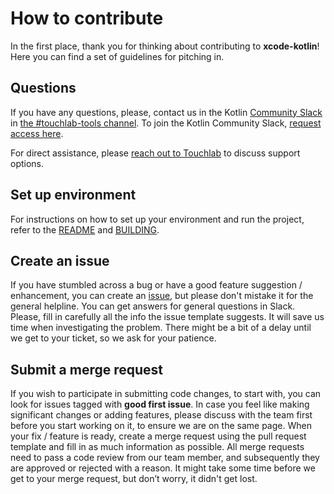 # How to contribute

In the first place, thank you for thinking about contributing to **xcode-kotlin**!
Here you can find a set of guidelines for pitching in.

## Questions

If you have any questions, please, contact us in the Kotlin [Community Slack](https://kotlinlang.slack.com/) in
[the #touchlab-tools channel](https://kotlinlang.slack.com/archives/CTJB58X7X). To join the Kotlin Community Slack, 
[request access here](http://slack.kotlinlang.org/).

For direct assistance, please [reach out to Touchlab](https://touchlab.co/contact-us/) to discuss support options.

## Set up environment

For instructions on how to set up your environment and run the project, refer to the 
[README](https://github.com/touchlab/xcode-kotlin/blob/main/README.md) and 
[BUILDING](https://github.com/touchlab/xcode-kotlin/blob/main/BUILDING.md).

## Create an issue

If you have stumbled across a bug or have a good feature suggestion / enhancement, you can create an 
[issue](https://github.com/touchlab/xcode-kotlin/issues), but please don't mistake it for the general helpline. You can 
get answers for general questions in Slack. Please, fill in carefully all the info the issue template suggests. It will 
save us time when investigating the problem. There might be a bit of a delay until we get to your ticket, so we ask for 
your patience.

## Submit a merge request

If you wish to participate in submitting code changes, to start with, you can look for issues tagged with **good first 
issue**. In case you feel like making significant changes or adding features, please discuss with the team first before 
you start working on it, to ensure we are on the same page. When your fix / feature is ready, create a merge request 
using the pull request template and fill in as much information as possible. All merge requests need to pass a code 
review from our team member, and subsequently they are approved or rejected with a reason. It might take some time 
before we get to your merge request, but don’t worry, it didn't get lost.
